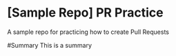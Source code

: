 # [Sample Repo] PR Practice
A sample repo for practicing how to create Pull Requests

#Summary
This is a summary
